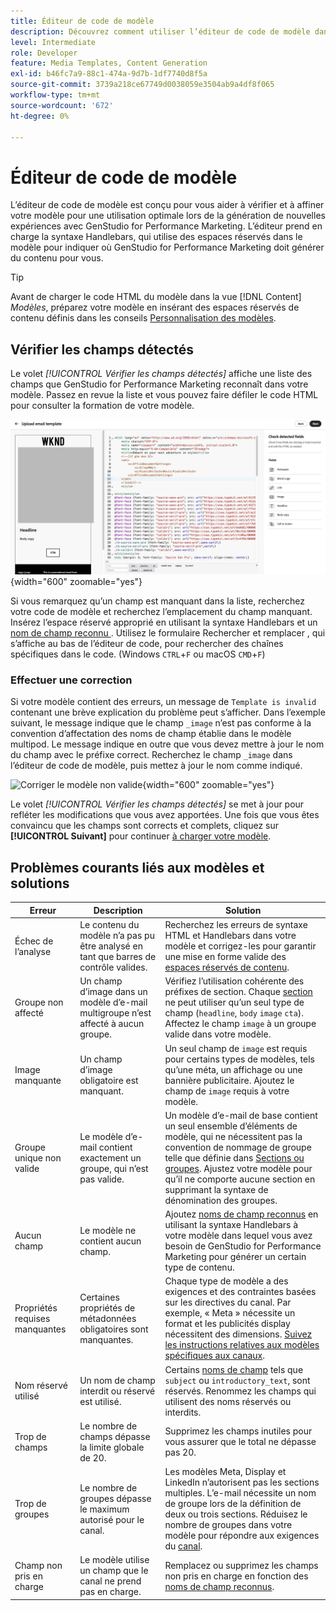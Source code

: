 ```yaml
---
title: Éditeur de code de modèle
description: Découvrez comment utiliser l’éditeur de code de modèle dans GenStudio for Performance Marketing.
level: Intermediate
role: Developer
feature: Media Templates, Content Generation
exl-id: b46fc7a9-88c1-474a-9d7b-1df7740d8f5a
source-git-commit: 3739a218ce67749d0038059e3504ab9a4df8f065
workflow-type: tm+mt
source-wordcount: '672'
ht-degree: 0%

---
```


# Éditeur de code de modèle

L’éditeur de code de modèle est conçu pour vous aider à vérifier et à affiner votre modèle pour une utilisation optimale lors de la génération de nouvelles expériences avec GenStudio for Performance Marketing. L’éditeur prend en charge la syntaxe Handlebars, qui utilise des espaces réservés dans le modèle pour indiquer où GenStudio for Performance Marketing doit générer du contenu pour vous.

>[!TIP]
>
>Avant de charger le code HTML du modèle dans la vue [!DNL Content] _Modèles_, préparez votre modèle en insérant des espaces réservés de contenu définis dans les conseils [Personnalisation des modèles](customize-template.md).

## Vérifier les champs détectés

Le volet _[!UICONTROL Vérifier les champs détectés]_ affiche une liste des champs que GenStudio for Performance Marketing reconnaît dans votre modèle. Passez en revue la liste et vous pouvez faire défiler le code HTML pour consulter la formation de votre modèle.

![Affichage de l’éditeur de code](/help/assets/template-detected-fields.png "Vérification des champs détectés"){width="600" zoomable="yes"}

Si vous remarquez qu’un champ est manquant dans la liste, recherchez votre code de modèle et recherchez l’emplacement du champ manquant. Insérez l’espace réservé approprié en utilisant la syntaxe Handlebars et un [ nom de champ reconnu ](/help/user-guide/content/customize-template.md#recognized-field-names). Utilisez le formulaire Rechercher et remplacer , qui s’affiche au bas de l’éditeur de code, pour rechercher des chaînes spécifiques dans le code. (Windows `CTRL`+`F` ou macOS `CMD`+`F`)

### Effectuer une correction

Si votre modèle contient des erreurs, un message de `Template is invalid` contenant une brève explication du problème peut s’afficher. Dans l’exemple suivant, le message indique que le champ `_image` n’est pas conforme à la convention d’affectation des noms de champ établie dans le modèle multipod. Le message indique en outre que vous devez mettre à jour le nom du champ avec le préfixe correct. Recherchez le champ `_image` dans l’éditeur de code de modèle, puis mettez à jour le nom comme indiqué.

![Corriger le modèle non valide](/help/assets/animation/template-code-editor.gif){width="600" zoomable="yes"}

Le volet _[!UICONTROL Vérifier les champs détectés]_ se met à jour pour refléter les modifications que vous avez apportées. Une fois que vous êtes convaincu que les champs sont corrects et complets, cliquez sur **[!UICONTROL Suivant]** pour continuer [à charger votre modèle](/help/user-guide/content/use-templates.md#add-a-template).

## Problèmes courants liés aux modèles et solutions

| **Erreur** | **Description** | **Solution** |
|-----------------------------|---------------------------------------------------------------------------------|-----------------------------------------------------------------------------------------------|
| Échec de l’analyse | Le contenu du modèle n’a pas pu être analysé en tant que barres de contrôle valides. | Recherchez les erreurs de syntaxe HTML et Handlebars dans votre modèle et corrigez-les pour garantir une mise en forme valide des [espaces réservés de contenu](/help/user-guide/content/customize-template.md#content-placeholders). |
| Groupe non affecté | Un champ d’image dans un modèle d’e-mail multigroupe n’est affecté à aucun groupe. | Vérifiez l’utilisation cohérente des préfixes de section. Chaque [section](/help/user-guide/content/customize-template.md#sections-or-groups) ne peut utiliser qu’un seul type de champ (`headline`, `body` `image` `cta`). Affectez le champ `image` à un groupe valide dans votre modèle. |
| Image manquante | Un champ d’image obligatoire est manquant. | Un seul champ de `image` est requis pour certains types de modèles, tels qu’une méta, un affichage ou une bannière publicitaire. Ajoutez le champ de `image` requis à votre modèle. |
| Groupe unique non valide | Le modèle d’e-mail contient exactement un groupe, qui n’est pas valide. | Un modèle d’e-mail de base contient un seul ensemble d’éléments de modèle, qui ne nécessitent pas la convention de nommage de groupe telle que définie dans [Sections ou groupes](/help/user-guide/content/customize-template.md#sections-or-groups). Ajustez votre modèle pour qu’il ne comporte aucune section en supprimant la syntaxe de dénomination des groupes. |
| Aucun champ | Le modèle ne contient aucun champ. | Ajoutez [noms de champ reconnus](/help/user-guide/content/customize-template.md#recognized-field-names) en utilisant la syntaxe Handlebars à votre modèle dans lequel vous avez besoin de GenStudio for Performance Marketing pour générer un certain type de contenu. |
| Propriétés requises manquantes | Certaines propriétés de métadonnées obligatoires sont manquantes. | Chaque type de modèle a des exigences et des contraintes basées sur les directives du canal. Par exemple, « Meta » nécessite un format et les publicités display nécessitent des dimensions. [Suivez les instructions relatives aux modèles spécifiques aux canaux](/help/user-guide/content/best-practices-for-templates.md#follow-channel-specific-template-guidelines). |
| Nom réservé utilisé | Un nom de champ interdit ou réservé est utilisé. | Certains [noms de champ](/help/user-guide/content/customize-template.md#recognized-field-names) tels que `subject` ou `introductory_text`, sont réservés. Renommez les champs qui utilisent des noms réservés ou interdits. |
| Trop de champs | Le nombre de champs dépasse la limite globale de 20. | Supprimez les champs inutiles pour vous assurer que le total ne dépasse pas 20. |
| Trop de groupes | Le nombre de groupes dépasse le maximum autorisé pour le canal. | Les modèles Meta, Display et LinkedIn n’autorisent pas les sections multiples. L’e-mail nécessite un nom de groupe lors de la définition de deux ou trois sections. Réduisez le nombre de groupes dans votre modèle pour répondre aux exigences du [canal](/help/user-guide/content/best-practices-for-templates.md#follow-channel-specific-template-guidelines). |
| Champ non pris en charge | Le modèle utilise un champ que le canal ne prend pas en charge. | Remplacez ou supprimez les champs non pris en charge en fonction des [noms de champ reconnus](/help/user-guide/content/customize-template.md#recognized-field-names). |

